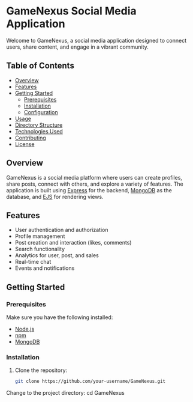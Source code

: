 # GameNexus Social Media Application

Welcome to GameNexus, a social media application designed to connect users, share content, and engage in a vibrant community.

## Table of Contents
- [Overview](#overview)
- [Features](#features)
- [Getting Started](#getting-started)
  - [Prerequisites](#prerequisites)
  - [Installation](#installation)
  - [Configuration](#configuration)
- [Usage](#usage)
- [Directory Structure](#directory-structure)
- [Technologies Used](#technologies-used)
- [Contributing](#contributing)
- [License](#license)

## Overview

GameNexus is a social media platform where users can create profiles, share posts, connect with others, and explore a variety of features. The application is built using [Express](https://expressjs.com/) for the backend, [MongoDB](https://www.mongodb.com/) as the database, and [EJS](https://ejs.co/) for rendering views.

## Features

- User authentication and authorization
- Profile management
- Post creation and interaction (likes, comments)
- Search functionality
- Analytics for user, post, and sales
- Real-time chat
- Events and notifications

## Getting Started

### Prerequisites

Make sure you have the following installed:

- [Node.js](https://nodejs.org/)
- [npm](https://www.npmjs.com/)
- [MongoDB](https://www.mongodb.com/)

### Installation

1. Clone the repository:

   ```bash
   git clone https://github.com/your-username/GameNexus.git

Change to the project directory:
cd GameNexus
